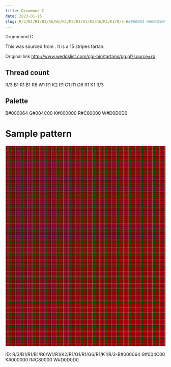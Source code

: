 ```yaml
---
title: Drummond C
date: 2023-01-15
slug: R/3/B1/R1/B1/R6/W1/R1/K2/R1/G1/R1/G6/R1/K1/R/3-B#000064 G#004C00 K#000000 R#C80000 W#D0D0D0
---
```

Drummond C

This was sourced from <no value>.  It is a 15 stripes tartan.

Original link http://www.weddslist.com/cgi-bin/tartans/pg.pl?source=rb

## Thread count
R/3 B1 R1 B1 R6 W1 R1 K2 R1 G1 R1 G6 R1 K1 R/3

## Palette
B#000064 G#004C00 K#000000 R#C80000 W#D0D0D0

# Sample pattern

![Tartan detail](tartan.png "R/3 B1 R1 B1 R6 W1 R1 K2 R1 G1 R1 G6 R1 K1 R/3 tartan")

ID: R/3/B1/R1/B1/R6/W1/R1/K2/R1/G1/R1/G6/R1/K1/R/3-B#000064 G#004C00 K#000000 R#C80000 W#D0D0D0